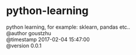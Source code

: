 # python-learning
python learning, for example: sklearn, pandas etc..<br/>
@author goustzhu<br/>
@timestamp 2017-02-04 15:47:00<br/>
@version 0.0.1<br/>
